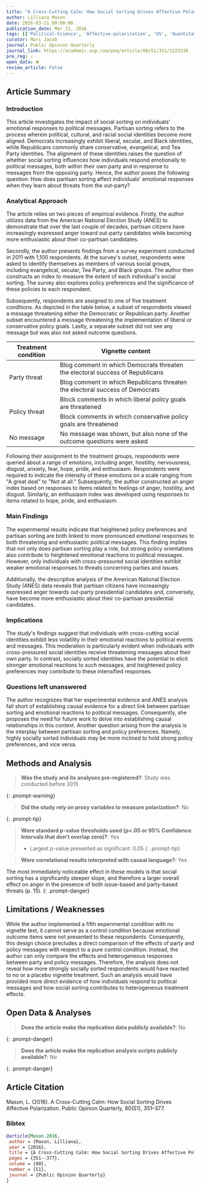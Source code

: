 ```yaml
---
title: "A Cross-Cutting Calm: How Social Sorting Drives Affective Polarization"
author: Lilliana Mason
date: 2016-03-21 00:00:00
publication_date: Mar 21, 2016
tags: [['Political-Science', 'Affective-polarization', 'US', 'Quantitative', 'Experimental', 'Descriptive', 'ANES']]
curator: Marc Jacob
journal: Public Opinion Quarterly
journal_link: https://academic.oup.com/poq/article/80/S1/351/2223236
pre_reg: ⚠️
open_data: ❌
review_article: False
---
```


## Article Summary

### Introduction
This article investigates the impact of social sorting on individuals' emotional responses to political messages. <span class="glosstag" data-key="Partisan">Partisan</span> sorting refers to the process wherein political, cultural, and racial social identities become more aligned. Democrats increasingly exhibit liberal, secular, and Black identities, while Republicans commonly share conservative, evangelical, and Tea Party identities. The alignment of these identities raises the question of whether social sorting influences how individuals respond emotionally to political messages, both within their own party and in response to messages from the opposing party. Hence, the author poses the following question: How does <span class="glosstag" data-key="Partisan">partisan</span> sorting affect individuals' emotional responses when they learn about threats from the out-party?

### Analytical Approach
The article relies on two pieces of empirical evidence. Firstly, the author utilizes data from the American National Election Study (<span class="glosstag" data-key="ANES">ANES</span>) to demonstrate that over the last couple of decades, <span class="glosstag" data-key="Partisan">partisan</span> citizens have increasingly expressed anger toward out-party candidates while becoming more enthusiastic about their <span class="glosstag" data-key="Co-Partisan">co-<span class="glosstag" data-key="Partisan">partisan</span></span> candidates.

Secondly, the author presents findings from a survey experiment conducted in 2011 with 1,100 respondents. At the survey's outset, respondents were asked to identify themselves as members of various social groups, including evangelical, secular, Tea Party, and Black groups. The author then constructs an index to measure the extent of each individual's social sorting. The survey also explores policy preferences and the significance of these policies to each respondent.

Subsequently, respondents are assigned to one of five treatment conditions. As depicted in the table below, a subset of respondents viewed a message threatening either the Democratic or Republican party. Another subset encountered a message threatening the implementation of liberal or conservative policy goals. Lastly, a separate subset did not see any message but was also not asked outcome questions.

<table>
<thead>
  <tr>
	<th>Treatment condition </th>
	<th>Vignette content</th>
  </tr>
</thead>
<tbody>
  <tr>
	<td rowspan="2">Party threat</td>
	<td>Blog comment in which Democrats threaten the electoral success of Republicans</td>
  </tr>
  <tr>
	<td>Blog comment in which Republicans threaten the electoral success of Democrats</td>
  </tr>
  <tr>
	<td rowspan="2">Policy threat</td>
	<td>Block comments in which liberal policy goals are threatened</td>
  </tr>
  <tr>
	<td>Block comments in which conservative policy goals are threatened</td>
  </tr>
  <tr>
	<td>No message</td>
	<td>No message was shown, but also none of the outcome questions were asked</td>
  </tr>
</tbody>
</table>

Following their assignment to the treatment groups, respondents were queried about a range of emotions, including anger, hostility, nervousness, disgust, anxiety, fear, hope, pride, and enthusiasm. Respondents were required to indicate the intensity of these emotions on a scale ranging from "A great deal" to "Not at all." Subsequently, the author constructed an anger index based on responses to items related to feelings of anger, hostility, and disgust. Similarly, an enthusiasm index was developed using responses to items related to hope, pride, and enthusiasm.

### Main Findings
The experimental results indicate that heightened policy preferences and partisan sorting are both linked to more pronounced emotional responses to both threatening and enthusiastic political messages. This finding implies that not only does partisan sorting play a role, but strong policy orientations also contribute to heightened emotional reactions to political messages. However, only individuals with cross-pressured social identities exhibit weaker emotional responses to threats concerning parties and issues.

Additionally, the descriptive analysis of the American National Election Study (ANES) data reveals that partisan citizens have increasingly expressed anger towards out-party presidential candidates and, conversely, have become more enthusiastic about their co-partisan presidential candidates.

### Implications
The study's findings suggest that individuals with cross-cutting social identities exhibit less volatility in their emotional reactions to political events and messages. This moderation is particularly evident when individuals with cross-pressured social identities receive threatening messages about their own party. In contrast, socially sorted identities have the potential to elicit stronger emotional reactions to such messages, and heightened policy preferences may contribute to these intensified responses.

### Questions left unanswered
The author recognizes that her experimental evidence and ANES analysis fall short of establishing causal evidence for a direct link between partisan sorting and emotional reactions to political messages. Consequently, she proposes the need for future work to delve into establishing causal relationships in this context. Another question arising from the analysis is the interplay between partisan sorting and policy preferences. Namely, highly socially sorted individuals may be more inclined to hold strong policy preferences, and vice versa.


## Methods and Analysis

> **Was the study and its analyses pre-registered?**: Study was conducted before 2015
> 
{: .prompt-warning}

> **Did the study rely on proxy variables to measure polarization?**: No
> 
> 
> 
{: .prompt-tip}


> **Were standard p-value thresholds used (p<.05 or 95% Confidence Intervals that don’t overlap zero)?**: Yes
> 
> - Largest p-value presented as significant: 0.05
{: .prompt-tip}

> **Were correlational results interpreted with causal language?**: Yes
> 
>
> 
The most immediately noticeable effect in these models is that social sorting has a significantly steeper slope, and therefore a larger overall effect on anger in the presence of both issue-based and party-based threats (p. 15).
{: .prompt-danger}

## Limitations / Weaknesses

While the author implemented a fifth experimental condition with no vignette text, it cannot serve as a control condition because emotional outcome items were not presented to these respondents. Consequently, this design choice precludes a direct comparison of the effects of party and policy messages with respect to a pure control condition. Instead, the author can only compare the effects and heterogeneous responses between party and policy messages. Therefore, the analysis does not reveal how more strongly socially sorted respondents would have reacted to no or a placebo vignette treatment. Such an analysis would have provided more direct evidence of how individuals respond to political messages and how social sorting contributes to heterogeneous treatment effects.

## Open Data & Analyses

> **Does the article make the replication data publicly available?**: No
> 
{: .prompt-danger}

> **Does the article make the replication analysis scripts publicly available?**: No
> 
{: .prompt-danger}



## Article Citation

Mason, L. (2016). A Cross-Cutting Calm: How Social Sorting Drives Affective Polarization. Public Opinion Quarterly, 80(S1), 351–377.

### Bibtex

```bibtex
@article{Mason.2016,
 author = {Mason, Lilliana},
 year = {2016},
 title = {A Cross-Cutting Calm: How Social Sorting Drives Affective Polarization},
 pages = {351--377},
 volume = {80},
 number = {S1},
 journal = {Public Opinion Quarterly}
}
```